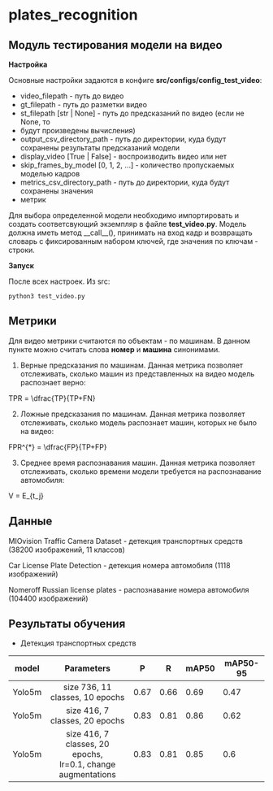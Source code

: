 # plates_recognition

## Модуль тестирования модели на видео

**Настройка**

Основные настройки задаются в конфиге **src/configs/config_test_video**:

* video_filepath - путь до видео
* gt_filepath - путь до разметки видео
* st_filepath [str | None] - путь до предсказаний по видео (если не None, то
* будут произведены вычисления)
* output_csv_directory_path - путь до директории, куда будут сохранены результаты предсказаний модели
* display_video [True | False] - воспроизводить видео или нет
* skip_frames_by_model [0, 1, 2, ...] - количество пропускаемых моделью кадров
* metrics_csv_directory_path - путь до директории, куда будут сохранены значения
* метрик

Для выбора определенной модели необходимо импортировать и создать соответсвующий
экземпляр в файле **test_video.py**. Модель должна иметь метод \_\_call\_\_(),
принимать на вход кадр и возвращать словарь с фиксированным набором ключей, где
значения по ключам - строки.

**Запуск**

После всех настроек. Из src:

    python3 test_video.py

## Метрики

Для видео метрики считаются по объектам - по машинам. В данном пункте можно
считать слова **номер** и **машина** синонимами.

1. Верные предсказания по машинам. Данная метрика позволяет отслеживать, сколько
машин из представленных на видео модель распознает верно:

TPR = \dfrac{TP}{TP+FN}

2. Ложные предсказания по машинам. Данная метрика позволяет отслеживать, сколько
модель распознает машин, которых не было на видео:

FPR^{*} = \dfrac{FP}{TP+FP}

3. Среднее время распознавания машин. Данная метрика позволяет отслеживать, 
сколько времени модели требуется на распознавание автомобиля:

V = E_{t_j}

## Данные

MIOvision Traffic Camera Dataset - детекция транспортных средств (38200 изображений, 11 классов)

Car License Plate Detection - детекция номера автомобиля (1118 изображений)

Nomeroff Russian license plates - распознавание номера автомобиля (104400 изображений)

## Результаты обучения

* Детекция транспортных средств

| model        | Parameters                      | P    | R   | mAP50| mAP50-95 |
| -------------|:-------------------------------:| -----|-----|------|----------|
| Yolo5m       |size 736, 11 classes, 10 epochs  | 0.67 | 0.66| 0.69 | 0.47     |
| Yolo5m       |size 416, 7 classes, 20 epochs   | 0.83 | 0.81| 0.86 | 0.62     |
| Yolo5m       |size 416, 7 classes, 20 epochs,<br /> lr=0.1, change augmentations   | 0.83 | 0.81| 0.85 | 0.6     |


